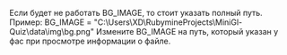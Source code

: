Если будет не работать BG_IMAGE, то стоит указать полный путь. Пример: BG_IMAGE = "C:\\Users\\XD\\RubymineProjects\\MiniGl-Quiz\\data\\img\\bg.png"
Измените BG_IMAGE на путь, который указан у фас при просмотре информации о файле.
